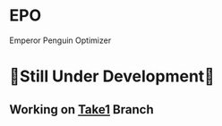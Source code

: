 # EPO
Emperor Penguin Optimizer

# 🚧Still Under Development🚧


## Working on [**Take1**](https://github.com/GokselKUCUKSAHIN/EPO/tree/Take1 "Take1") Branch
